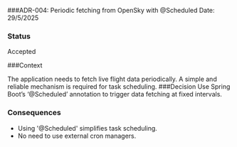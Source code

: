 ###ADR-004: Periodic fetching from OpenSky with @Scheduled
Date: 29/5/2025

### Status
Accepted

###Context

The application needs to fetch live flight data periodically. A simple and reliable mechanism is required for task
scheduling.
###Decision
Use Spring Boot’s ‘@Scheduled’ annotation to trigger data fetching at fixed intervals.

### Consequences

- Using '@Scheduled' simplifies task scheduling.
- No need to use external cron managers.